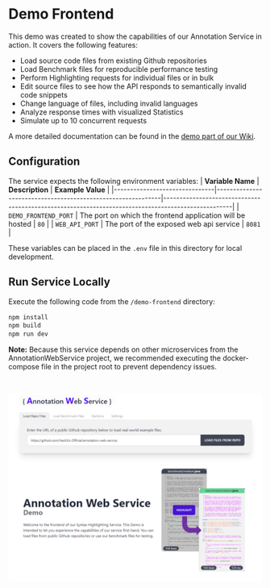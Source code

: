 # Demo Frontend

This demo was created to show the capabilities of our Annotation Service in action. It covers the following features:
- Load source code files from existing Github repositories
- Load Benchmark files for reproducible performance testing
- Perform Highlighting requests for individual files or in bulk
- Edit source files to see how the API responds to semantically invalid code snippets
- Change language of files, including invalid languages
- Analyze response times with visualized Statistics
- Simulate up to 10 concurrent requests

A more detailed documentation can be found in the [demo part of our Wiki](https://github.com/Hack3rz-Official/annotation-web-service/wiki/Demo).

## Configuration
The service expects the following environment variables:
| **Variable Name**             | **Description**                                             | **Example Value**                                                                                 |
|-------------------------------|-------------------------------------------------------------|---------------------------------------------------------------------------------------------------|
| `DEMO_FRONTEND_PORT`     | The port on which the frontend application will be hosted    | `80`                                                                                            |
| `WEB_API_PORT`        | The port of the exposed web api service       | `8081` |

These variables can be placed in the `.env` file in this directory for local development. 

## Run Service Locally
Execute the following code from the `/demo-frontend` directory:

```bash
npm install
npm build
npm run dev
```

**Note:** Because this service depends on other microservices from the AnnotationWebService project, we recommended executing the docker-compose file in the project root to prevent dependency issues.
 
<br>

![Architecture](./aws_demo_frontend.png)